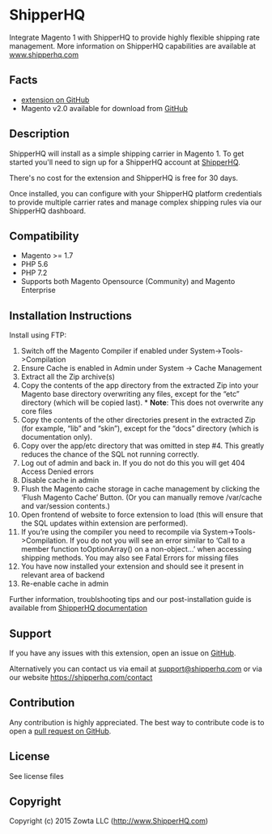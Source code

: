 # ShipperHQ
Integrate Magento 1 with ShipperHQ to provide highly flexible shipping rate management.
More information on ShipperHQ capabilities are available at www.shipperhq.com

## Facts

- [extension on GitHub](https://github.com/shipperhq/magento1)
- Magento v2.0 available for download from [GitHub](https://github.com/shipperhq/module-shipper)

## Description

ShipperHQ will install as a simple shipping carrier in Magento 1. To get started you'll need to sign up for a ShipperHQ account at [ShipperHQ](https://shipperhq.com).

There's no cost for the extension and ShipperHQ is free for 30 days.

Once installed, you can configure with your ShipperHQ platform credentials to provide multiple carrier rates and manage complex shipping rules via our ShipperHQ dashboard.

## Compatibility

- Magento >= 1.7
- PHP 5.6
- PHP 7.2
- Supports both Magento Opensource (Community) and Magento Enterprise

## Installation Instructions

Install using FTP:

1. Switch off the Magento Compiler if enabled under System->Tools->Compilation
1. Ensure Cache is enabled in Admin under System -> Cache Management
1. Extract all the Zip archive(s)
1. Copy the contents of the app directory from the extracted Zip into your Magento base directory overwriting any files, except for the “etc” directory (which will be copied last). * **Note**: This does not overwrite any core files
1. Copy the contents of the other directories present in the extracted Zip (for example, “lib” and “skin”), except for the “docs” directory (which is documentation only).
1. Copy over the app/etc directory that was omitted in step #4. This greatly reduces the chance of the SQL not running correctly.
1. Log out of admin and back in. If you do not do this you will get 404 Access Denied errors
1. Disable cache in admin
1. Flush the Magento cache storage in cache management by clicking the ‘Flush Magento Cache’ Button. (Or you can manually remove /var/cache and var/session contents.)
1. Open frontend of website to force extension to load (this will ensure that the SQL updates within extension are performed).
1. If you’re using the compiler you need to recompile via System->Tools->Compilation. If you do not you will see an error similar to ‘Call to a member function toOptionArray() on a non-object…’ when accessing shipping methods. You may also see Fatal Errors for missing files
1. You have now installed your extension and should see it present in relevant area of backend
1. Re-enable cache in admin

Further information, troublshooting tips and our post-installation guide is available from [ShipperHQ documentation](https://docs.shipperhq.com/installing-the-shipperhq-magento-extension/)

## Support

If you have any issues with this extension, open an issue on [GitHub](https://github.com/shipperhq/module-shipper/issues).

Alternatively you can contact us via email at support@shipperhq.com or via our website https://shipperhq.com/contact

Contribution
------------
Any contribution is highly appreciated. The best way to contribute code is to open a [pull request on GitHub](https://help.github.com/articles/using-pull-requests).

License
-------
See license files

Copyright
---------
Copyright (c) 2015 Zowta LLC (http://www.ShipperHQ.com)
